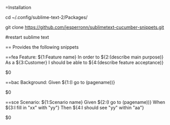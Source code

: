 

=Installation


cd ~/.config/sublime-text-2/Packages/

git clone https://github.com/jesperronn/sublimetext-cucumber-snippets.git

#restart sublime text



== Provides the following snippets




==fea
Feature: ${1:Feature name}
  In order to ${2:(describe main purpose)}
  As a ${3:Customer} I should be able to ${4:(describe feature acceptance)}
  
  $0

==bac 
Background: 
  Given ${1:(I go to (pagename))}
  
  $0

==sce
Scenario: ${1:Scenario name}
  Given ${2:(I go to (pagename))}
  When ${3:I fill in "xx" with "yy"}
  Then ${4:I should see "yy" within "aa"}
  
  $0
